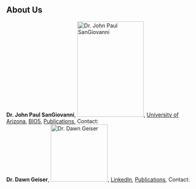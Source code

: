 ## About Us

<div class="one-half first"> <b>Dr. John Paul SanGiovanni</b>,  
<img src="https://bio5.org/sites/default/files/styles/profile_image/public/JohnPaulSanGiovanni_profile_11857013.jpg?itok=kYcEBFJ3" alt="Dr. John Paul SanGiovanni" title="Dr. John Paul SanGiovanni" width="175" height="250" />,  
<a href="https://nutrition.cals.arizona.edu/person/john-paul-sangiovanni-scd" target="_blank">University of Arizona</a>,  
<a href="https://bio5.org/people/john-paul-sangiovanni" target="_blank">BIO5</a>,  
<a href="https://scholar.google.com/citations?hl=en&user=sjEmfAUAAAAJ" target="_blank">Publications</a>,  
Contact: <a href="jpsangio@email.arizona.edu"></a> </div>
<div class="one-half"> <b>Dr. Dawn Geiser</b>,  
<img src="https://avatars2.githubusercontent.com/u/16979927?s=460&v=4" alt="Dr. Dawn Geiser" title="Dr. Dawn Geiser" width="150" height="150" />,  
<a href="https://www.linkedin.com/in/dawn-geiser-phd-97272318/" target="_blank">LinkedIn</a>,  
<a href="https://www.ncbi.nlm.nih.gov/myncbi/1DYWigGY0WS5p/bibliography/public/" target="_blank">Publications</a>,  
Contact: <a href="dlgeiser@email.arizona.edu"></a> </div>
<div class="clearfix"></div>

